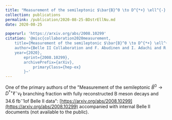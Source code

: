 ```yaml
---
title: "Measurement of the semileptonic $\bar{B}^0 \to D^{*+} \ell^{-} ν_{\ell}$ branching fraction with fully reconstructed $B$ meson decays and 34.6 fb$^{-1}$of Belle II data."
collection: publications
permalink: /publication/2020-08-25-BDstrEllNu.md
date: 2020-08-25

paperurl: 'https://arxiv.org/abs/2008.10299'
citation: '@misc{collaboration2020measurement,
    title={Measurement of the semileptonic $\bar{B}^0 \to D^{*+} \ell^{-} ν_{\ell}$ branching fraction with fully reconstructed $B$ meson decays and 34.6 fb$^{-1}$of Belle II data},
    author={Belle II Collaboration and F. Abudinen and I. Adachi and R. Adak and K. Adamczyk and P. Ahlburg and J. K. Ahn and H. Aihara and N. Akopov and A. Aloisio and F. Ameli and L. Andricek and N. Anh Ky and D. M. Asner and H. Atmacan and V. Aulchenko and T. Aushev and V. Aushev and T. Aziz and V. Babu and S. Bacher and S. Baehr and S. Bahinipati and A. M. Bakich and P. Bambade and Sw. Banerjee and S. Bansal and M. Barrett and G. Batignani and J. Baudot and A. Beaulieu and J. Becker and P. K. Behera and M. Bender and J. V. Bennett and E. Bernieri and F. U. Bernlochner and M. Bertemes and M. Bessner and S. Bettarini and V. Bhardwaj and B. Bhuyan and F. Bianchi and T. Bilka and S. Bilokin and D. Biswas and A. Bobrov and A. Bondar and G. Bonvicini and A. Bozek and M. Bracko and P. Branchini and N. Braun and R. A. Briere and T. E. Browder and D. N. Brown and A. Budano and L. Burmistrov and S. Bussino and M. Campajola and L. Cao and G. Caria and G. Casarosa and C. Cecchi and D. Cervenkov and M. -C. Chang and P. Chang and R. Cheaib and V. Chekelian and Y. Q. Chen and Y. -T. Chen and B. G. Cheon and K. Chilikin and K. Chirapatpimol and H. -E. Cho and K. Cho and S. -J. Cho and S. -K. Choi and S. Choudhury and D. Cinabro and L. Corona and L. M. Cremaldi and D. Cuesta and S. Cunliffe and T. Czank and N. Dash and F. Dattola and E. De La Cruz-Burelo and G. De Nardo and M. De Nuccio and G. De Pietro and R. de Sangro and B. Deschamps and M. Destefanis and S. Dey and A. De Yta-Hernandez and A. Di Canto and F. Di Capua and S. Di Carlo and J. Dingfelder and Z. Dolezal and I. Dominguez Jimenez and T. V. Dong and K. Dort and D. Dossett and S. Dubey and S. Duell and G. Dujany and S. Eidelman and M. Eliachevitch and D. Epifanov and J. E. Fast and T. Ferber and D. Ferlewicz and G. Finocchiaro and S. Fiore and P. Fischer and A. Fodor and F. Forti and A. Frey and M. Friedl and B. G. Fulsom and M. Gabriel and N. Gabyshev and E. Ganiev and M. Garcia-Hernandez and R. Garg and A. Garmash and V. Gaur and A. Gaz and U. Gebauer and M. Gelb and A. Gellrich and J. Gemmler and T. Gessler and D. Getzkow and R. Giordano and A. Giri and A. Glazov and B. Gobbo and R. Godang and P. Goldenzweig and B. Golob and P. Gomis and P. Grace and W. Gradl and E. Graziani and D. Greenwald and Y. Guan and C. Hadjivasiliou and S. Halder and K. Hara and T. Hara and O. Hartbrich and T. Hauth and K. Hayasaka and H. Hayashii and C. Hearty and M. Heck and M. T. Hedges and I. Heredia de la Cruz and M. Hernandez Villanueva and A. Hershenhorn and T. Higuchi and E. C. Hill and H. Hirata and M. Hoek and M. Hohmann and S. Hollitt and T. Hotta and C. -L. Hsu and Y. Hu and K. Huang and T. Iijima and K. Inami and G. Inguglia and J. Irakkathil Jabbar and A. Ishikawa and R. Itoh and M. Iwasaki and Y. Iwasaki and S. Iwata and P. Jackson and W. W. Jacobs and I. Jaegle and D. E. Jaffe and E. -J. Jang and M. Jeandron and H. B. Jeon and S. Jia and Y. Jin and C. Joo and K. K. Joo and I. Kadenko and J. Kahn and H. Kakuno and A. B. Kaliyar and J. Kandra and K. H. Kang and P. Kapusta and R. Karl and G. Karyan and Y. Kato and H. Kawai and T. Kawasaki and T. Keck and C. Ketter and H. Kichimi and C. Kiesling and B. H. Kim and C. -H. Kim and D. Y. Kim and H. J. Kim and J. B. Kim and K. -H. Kim and K. Kim and S. -H. Kim and Y. -K. Kim and Y. Kim and T. D. Kimmel and H. Kindo and K. Kinoshita and B. Kirby and C. Kleinwort and B. Knysh and P. Kodys and T. Koga and S. Kohani and I. Komarov and T. Konno and S. Korpar and N. Kovalchuk and T. M. G. Kraetzschmar and P. Krizan and R. Kroeger and J. F. Krohn and P. Krokovny and H. Krüger and W. Kuehn and T. Kuhr and J. Kumar and M. Kumar and R. Kumar and K. Kumara and T. Kumita and T. Kunigo and M. Kunzel and S. Kurz and A. Kuzmin and P. Kvasnicka and Y. -J. Kwon and S. Lacaprara and Y. -T. Lai and C. La Licata and K. Lalwani and L. Lanceri and J. S. Lange and K. Lautenbach and P. J. Laycock and F. R. Le Diberder and I. -S. Lee and S. C. Lee and P. Leitl and D. Levit and P. M. Lewis and C. Li and L. K. Li and S. X. Li and Y. M. Li and Y. B. Li and J. Libby and K. Lieret and L. Li Gioi and J. Lin and Z. Liptak and Q. Y. Liu and Z. A. Liu and D. Liventsev and S. Longo and A. Loos and P. Lu and M. Lubej and T. Lueck and F. Luetticke and T. Luo and C. MacQueen and Y. Maeda and M. Maggiora and S. Maity and R. Manfredi and E. Manoni and S. Marcello and C. Marinas and A. Martini and M. Masuda and T. Matsuda and K. Matsuoka and D. Matvienko and J. McNeil and F. Meggendorfer and J. C. Mei and F. Meier and M. Merola and F. Metzner and M. Milesi and C. Miller and K. Miyabayashi and H. Miyake and H. Miyata and R. Mizuk and K. Azmi and G. B. Mohanty and H. Moon and T. Moon and J. A. Mora Grimaldo and A. Morda and T. Morii and H. -G. Moser and M. Mrvar and F. Mueller and F. J. Muller and Th. Muller and G. Muroyama and C. Murphy and R. Mussa and K. Nakagiri and I. Nakamura and K. R. Nakamura and E. Nakano and M. Nakao and H. Nakayama and H. Nakazawa and T. Nanut and Z. Natkaniec and A. Natochii and M. Nayak and G. Nazaryan and D. Neverov and C. Niebuhr and M. Niiyama and J. Ninkovic and N. K. Nisar and S. Nishida and K. Nishimura and M. Nishimura and M. H. A. Nouxman and B. Oberhof and K. Ogawa and S. Ogawa and S. L. Olsen and Y. Onishchuk and H. Ono and Y. Onuki and P. Oskin and E. R. Oxford and H. Ozaki and P. Pakhlov and G. Pakhlova and A. Paladino and T. Pang and A. Panta and E. Paoloni and S. Pardi and C. Park and H. Park and S. -H. Park and B. Paschen and A. Passeri and A. Pathak and S. Patra and S. Paul and T. K. Pedlar and I. Peruzzi and R. Peschke and R. Pestotnik and M. Piccolo and L. E. Piilonen and P. L. M. Podesta-Lerma and G. Polat and V. Popov and C. Praz and E. Prencipe and M. T. Prim and M. V. Purohit and N. Rad and P. Rados and R. Rasheed and M. Reif and S. Reiter and M. Remnev and P. K. Resmi and I. Ripp-Baudot and M. Ritter and M. Ritzert and G. Rizzo and L. B. Rizzuto and S. H. Robertson and D. Rodriguez Perez and J. M. Roney and C. Rosenfeld and A. Rostomyan and N. Rout and M. Rozanska and G. Russo and D. Sahoo and Y. Sakai and D. A. Sanders and S. Sandilya and A. Sangal and L. Santelj and P. Sartori and J. Sasaki and Y. Sato and V. Savinov and B. Scavino and M. Schram and H. Schreeck and J. Schueler and C. Schwanda and A. J. Schwartz and B. Schwenker and R. M. Seddon and Y. Seino and A. Selce and K. Senyo and I. S. Seong and J. Serrano and M. E. Sevior and C. Sfienti and V. Shebalin and C. P. Shen and H. Shibuya and J. -G. Shiu and B. Shwartz and A. Sibidanov and F. Simon and J. B. Singh and S. Skambraks and K. Smith and R. J. Sobie and A. Soffer and A. Sokolov and Y. Soloviev and E. Solovieva and S. Spataro and B. Spruck and M. Staric and S. Stefkova and Z. S. Stottler and R. Stroili and J. Strube and J. Stypula and M. Sumihama and K. Sumisawa and T. Sumiyoshi and D. J. Summers and W. Sutcliffe and K. Suzuki and S. Y. Suzuki and H. Svidras and M. Tabata and M. Takahashi and M. Takizawa and U. Tamponi and S. Tanaka and K. Tanida and H. Tanigawa and N. Taniguchi and Y. Tao and P. Taras and F. Tenchini and D. Tonelli and E. Torassa and K. Trabelsi and T. Tsuboyama and N. Tsuzuki and M. Uchida and I. Ueda and S. Uehara and T. Ueno and T. Uglov and K. Unger and Y. Unno and S. Uno and P. Urquijo and Y. Ushiroda and Y. Usov and S. E. Vahsen and R. van Tonder and G. S. Varner and K. E. Varvell and A. Vinokurova and L. Vitale and V. Vorobyev and A. Vossen and E. Waheed and H. M. Wakeling and K. Wan and W. Wan Abdullah and B. Wang and C. H. Wang and M. -Z. Wang and X. L. Wang and A. Warburton and M. Watanabe and S. Watanuki and I. Watson and J. Webb and S. Wehle and M. Welsch and C. Wessel and J. Wiechczynski and P. Wieduwilt and H. Windel and E. Won and L. J. Wu and X. P. Xu and B. Yabsley and S. Yamada and W. Yan and S. B. Yang and H. Ye and J. Yelton and I. Yeo and J. H. Yin and M. Yonenaga and Y. M. Yook and T. Yoshinobu and C. Z. Yuan and G. Yuan and W. Yuan and Y. Yusa and L. Zani and J. Z. Zhang and Y. Zhang and Z. Zhang and V. Zhilich and Q. D. Zhou and X. Y. Zhou and V. I. Zhukova and V. Zhulanov and A. Zupanc},
    year={2020},
        eprint={2008.10299},
	    archivePrefix={arXiv},
	        primaryClass={hep-ex}
		}~'
---
```


One of the primary authors of the "Measurement of the semileptonic $\bar{B}^0 \to D^{*+} \ell^{-} \nu_{\ell}$ branching fraction with fully reconstructed B meson decays and 34.6 fb$^−1$of Belle II data": [https://arxiv.org/abs/2008.10299](https://arxiv.org/abs/2008.10299) accompanied with internal Belle II documents (not available to the public).